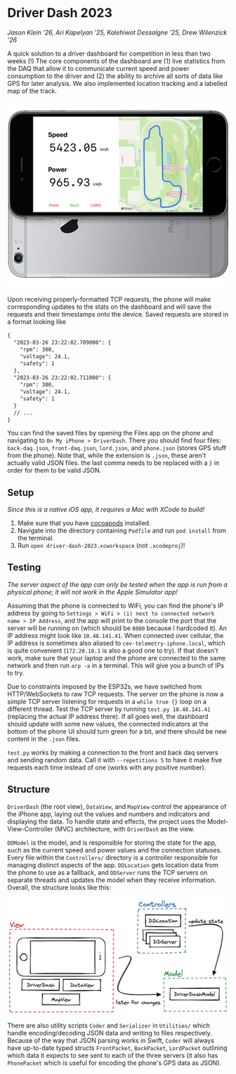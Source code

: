 # Driver Dash 2023

_Jason Klein '26, Ari Kapelyan '25, Kalehiwot Dessalgne '25, Drew Wilenzick '26_

A quick solution to a driver dashboard for competition in less than two weeks (!) The core components of the dashboard are (1) live statistics from the DAQ that allow it to communicate current speed and power consumption to the driver and (2) the ability to archive all sorts of data like GPS for later analysis. We also implemented location tracking and a labelled map of the track.

![Render of iPhone app](./media/render.png)

Upon receiving properly-formatted TCP requests, the phone will make corresponding updates to the stats on the dashboard and will save the requests and their timestamps onto the device. Saved requests are stored in a format looking like

```jsonc
{
  "2023-03-26 23:22:02.709000": {
    "rpm": 300,
    "voltage": 24.1,
    "safety": 1
  },
  "2023-03-26 23:22:02.711000": {
    "rpm": 300,
    "voltage": 24.1,
    "safety": 1
  }
  // ...
}
```

You can find the saved files by opening the Files app on the phone and navigating to `On My iPhone > DriverDash`. There you should find four files: `back-daq.json`, `front-daq.json`, `lord.json`, and `phone.json` (stores GPS stuff from the phone). Note that, while the extension is `.json`, these aren't actually valid JSON files. the last comma needs to be replaced with a `}` in order for them to be valid JSON.

## Setup

_Since this is a native iOS app, it requires a Mac with XCode to build!_

1. Make sure that you have [cocoapods](https://guides.cocoapods.org/using/getting-started.html#installation) installed.
2. Navigate into the directory containing `Podfile` and run `pod install` from the terminal.
3. Run `open driver-dash-2023.xcworkspace` (not `.xcodeproj`)!

## Testing

_The server aspect of the app can only be tested when the app is run from a physical phone; it will not work in the Apple Simulator app!_

Assuming that the phone is connected to WiFi, you can find the phone's IP address by going to `Settings > WiFi > (i) next to connected network name > IP Address`, and the app will print to the console the port that the server will be running on (which should be `8080` because I hardcoded it). An IP address might look like `10.48.141.41`. When connected over cellular, the IP address is sometimes also aliased to `cev-telemetry-iphone.local`, which is quite convenient (`172.20.10.1` is also a good one to try). If that doesn't work, make sure that your laptop and the phone are connected to the same network and then run `arp -a` in a terminal. This will give you a bunch of IPs to try.

Due to constraints imposed by the ESP32s, we have switched from HTTP/WebSockets to raw TCP requests. The server on the phone is now a simple TCP server listening for requests in a `while true {}` loop on a different thread. Test the TCP server by running `test.py 10.48.141.41` (replacing the actual IP address there). If all goes well, the dashboard should update with some new values, the connected indicators at the bottom of the phone UI should turn green for a bit, and there should be new content in the `.json` files.

`test.py` works by making a connection to the front and back daq servers and sending random data. Call it with `--repetitions 5` to have it make five requests each time instead of one (works with any positive number).

## Structure

`DriverDash` (the root view), `DataView`, and `MapView` control the appearance of the iPhone app, laying out the values and numbers and indicators and displaying the data. To handle state and effects, the project uses the Model-View-Controller (MVC) architecture, with `DriverDash` as the view.

`DDModel` is the model, and is responsible for storing the state for the app, such as the current speed and power values and the connection statuses. Every file within the `Controllers/` directory is a controller responsible for managing distinct aspects of the app. `DDLocation` gets location data from the phone to use as a fallback, and `DDServer` runs the TCP servers on separate threads and updates the model when they receive information. Overall, the structure looks like this:

![Illustration of MVC structure](./media/mvc.png)

There are also utility scripts `Coder` and `Serializer` in `Utilities/` which handle encoding/decoding JSON data and writing to files respectively. Because of the way that JSON parsing works in Swift, `Coder` will always have up-to-date typed structs `FrontPacket`, `BackPacket`, `LordPacket` outlining which data it expects to see sent to each of the three servers (it also has `PhonePacket` which is useful for encoding the phone's GPS data as JSON).
